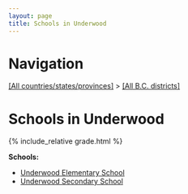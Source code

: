 ```yaml
---
layout: page
title: Schools in Underwood
---
```

# Navigation

[[All countries/states/provinces]](../..) > [[All B.C. districts]](..)

# Schools in Underwood

{% include_relative grade.html %}

**Schools:**

- [Underwood Elementary School](Underwood_Elementary_School.md)
- [Underwood Secondary School](Underwood_Secondary_School.md)
